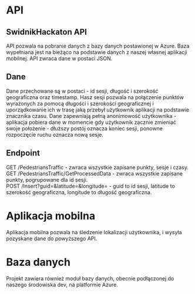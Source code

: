 # API
## SwidnikHackaton API
API pozwala na pobranie danych z bazy danych postawionej w Azure. Baza wypełniana jest na bieżąco na podstawie danych z naszej własnej aplikacji mobilnej. 
API zwraca dane w postaci JSON.

## Dane 
Dane przechowane są w postaci - id sesji, długość i szerokość geograficzna oraz timestamp. Hasz sesji pozwala na połączenie punktów wyrażonych za pomocą długości i szerokości geograficznej i uporządkowanie ich w trasę jaką przebył użytkownik aplikacji na podstawie znacznika czasu. 
Dane zapewniają pełną anonimowość użytkownika - aplikacja pobiera dane w momencie gdy użytkownik zacznie zmieniać swoje położenie - dłuższy postój oznacza koniec sesji, ponowne rozpoczęcie ruchu oznacza nową sesje. 

## Endpoint
GET /PedestriansTraffic - zwraca wszystkie zapisane punkty, sesje i czasy.  
GET /PedestriansTraffic/GetProcessedData - zwraca wszystkie zapisane punkty, pogrupowane dla id sesji.  
POST /Insert?guid=<guid>&latitude=<latitude>&longitude=<longitude> - guid to id sesji, latitude to szerokość geograficzna, longitude to długość geograficzna.  
  
 # Aplikacja mobilna
 Aplikacja mobilna pozwala na śledzenie lokalizacji użytkownika, i wysyła pozyskane dane do powyższego API. 
 
 # Baza danych
 Projekt zawiera również moduł bazy danych, obecnie podłączonej do naszego środowiska dev, na platformie Azure. 
